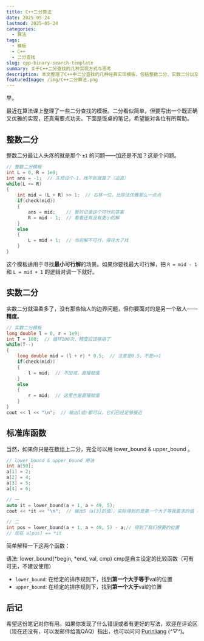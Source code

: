 ```yaml
---
title: C++二分算法
date: 2025-05-24
lastmod: 2025-05-24
categories:
  - 算法
tags:
  - 模板
  - C++
  - 二分查找
slug: cpp-binary-search-template
summary: 关于C++二分查找的几种实现方式与思考
description: 本文整理了C++中二分查找的几种经典实现模板，包括整数二分、实数二分以及标准库函数的使用。
featuredImage: /img/C++二分算法.png
---
```


早。

最近在算法课上整理了一些二分查找的模板。二分看似简单，但要写出一个既正确又优雅的实现，还真需要点功夫。下面是饭桌的笔记，希望能对各位有所帮助。

## 整数二分

整数二分最让人头疼的就是那个 `±1` 的问题——加还是不加？这是个问题。

```cpp
// 整数二分模板
int L = 0, R = 1e9;
int ans = -1;  // 先预设个-1，找不到就算了（迫真）
while(L <= R)
{
    int mid = (L + R) >> 1;  // 右移一位，比除法优雅那么一点点
    if(check(mid))
    {
        ans = mid;    // 暂时记录这个可行的答案
        R = mid - 1;  // 看看还有没有更小的解
    }
    else
    {
        L = mid + 1;  // 当前解不可行，得往大了找
    }
}
```

这个模板适用于寻找**最小可行解**的场景。如果你要找最大可行解，把 `R = mid - 1` 和 `L = mid + 1` 的逻辑对调一下就好。

## 实数二分

实数二分就温柔多了，没有那些恼人的边界问题，但你要面对的是另一个敌人——**精度**。

```cpp
// 实数二分模板
long double l = 0, r = 1e9;
int T = 100;  // 循环100次，精度应该够用了
while(T--)
{
    long double mid = (l + r) * 0.5;  // 注意是0.5，不是>>1
    if(check(mid))
    {
        l = mid;  // 不加减，直接赋值
    }
    else
    {
        r = mid;  // 这里也是直接赋值
    }
}
cout << l << "\n";  // 输出l或r都可以，它们已经足够接近
```

## 标准库函数

当然，如果你只是在数组上二分，完全可以用 lower_bound & upper_bound 。

```cpp
// lower_bound & upper_bound 用法
int a[50];
a[1] = 2;
a[2] = 4;
a[3] = 5;
a[4] = 6;

// 一
auto it = lower_bound(a + 1, a + 49, 5);
cout << *it << "\n";  // 输出5（a[3]的值），实际得到的是第一个大于等我要求的值（val项的5）的位置

// 二
int pos = lower_bound(a + 1, a + 49, 5) - a;// 得到了我们想要的位置
// 现在 a[pos] == *it
```

简单解释一下这两个函数：

语法: lower_bound(*begin, *end, val, cmp) cmp是自主设定的比较函数（可有可无，不建议使用）

- `lower_bound`: 在给定的排序规则下，找到**第一个大于等于**val的位置
- `upper_bound`: 在给定的排序规则下，找到**第一个大于**val的位置

## 后记

希望这份笔记对你有用。如果你发现了什么错误或者有更好的写法，欢迎在评论区（现在还没有，可以发邮件给我QAQ）指出，也可以问问 [Purinliang](https://purinliang.github.io) (*^▽^*)。